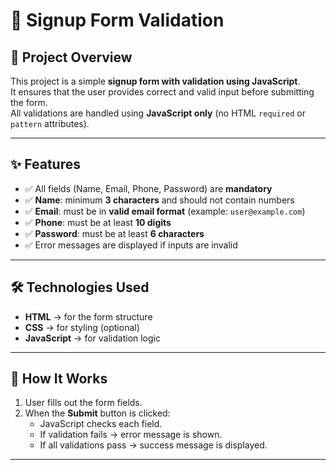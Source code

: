 # 📌 Signup Form Validation

## 📖 Project Overview
This project is a simple **signup form with validation using JavaScript**.  
It ensures that the user provides correct and valid input before submitting the form.  
All validations are handled using **JavaScript only** (no HTML `required` or `pattern` attributes).

---

## ✨ Features
- ✅ All fields (Name, Email, Phone, Password) are **mandatory**  
- ✅ **Name**: minimum **3 characters** and should not contain numbers  
- ✅ **Email**: must be in **valid email format** (example: `user@example.com`)  
- ✅ **Phone**: must be at least **10 digits**  
- ✅ **Password**: must be at least **6 characters**  
- ✅ Error messages are displayed if inputs are invalid  

---

## 🛠️ Technologies Used
- **HTML** → for the form structure  
- **CSS** → for styling (optional)  
- **JavaScript** → for validation logic  

---

## 🚀 How It Works
1. User fills out the form fields.  
2. When the **Submit** button is clicked:  
   - JavaScript checks each field.  
   - If validation fails → error message is shown.  
   - If all validations pass → success message is displayed.  

---


